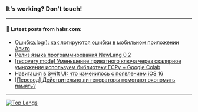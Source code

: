 ### It's working? Don't touch!

---
<!--
#### 🛠️ Technical stack:

![C++](https://img.shields.io/badge/C++-informational?logo=c%2B%2B&style=flat&logoColor=white&color=9C033A)
![Java](https://img.shields.io/badge/Java-informational?logo=java&style=flat&logoColor=white&color=007396)
![Kotlin](https://img.shields.io/badge/Kotlin-informational?logo=Kotlin&style=flat&logoColor=white&color=0095D5)
![JS](https://img.shields.io/badge/JS-informational?logo=javaScript&style=flat&logoColor=black&color=F7Df1E) <br>
![HTML5](https://img.shields.io/badge/HTML5-informational?logo=html5&style=flat&logoColor=white&color=E34F26)
![CSS3](https://img.shields.io/badge/CSS3-informational?logo=css3&style=flat&logoColor=white&color=157286)
![Sass](https://img.shields.io/badge/Saas-informational?logo=sass&style=flat&logoColor=white&color=hotpink)
![PHP](https://img.shields.io/badge/PHP-informational?logo=php&style=flat&logoColor=white&color=777BB4) <br>
![WebPAck](https://img.shields.io/badge/WebPack-informational?logo=webPack&style=flat&logoColor=white&color=FF6F00)
![Bootstrap](https://img.shields.io/badge/Bootstrap-informational?logo=Bootstrap&style=flat&logoColor=white&color=7952B3)
![MySQL](https://img.shields.io/badge/MySQL-informational?logo=MySQL&style=flat&logoColor=white&color=00f) <br>
![NodeJS](https://img.shields.io/badge/NodeJS-informational?logo=node.js&style=flat&logoColor=white&color=43853D)
![Spring](https://img.shields.io/badge/Spring-informational?logo=Spring&style=flat&logoColor=white&color=0A9EDC)
![Angular](https://img.shields.io/badge/Vue-informational?logo=vue.js&style=flat&logoColor=white&color=red)
![Git](https://img.shields.io/badge/Git-informational?logo=git&style=flat&logoColor=white&color=darkorange)

___
-->

#### 💬 Latest posts from habr.com:

<!-- BLOG-POST-LIST:START -->
- [Ошибка.log&lpar;&rpar;: как логируются ошибки в мобильном приложении Авито](https://habr.com/ru/post/681752/?utm_source=habrahabr&utm_medium=rss&utm_campaign=681752)
- [Релиз языка программирования NewLang 0.2](https://habr.com/ru/post/681960/?utm_source=habrahabr&utm_medium=rss&utm_campaign=681960)
- [[recovery mode] Уменьшение приватного ключа через скалярное умножение используем библиотеку ECPy + Google Colab](https://habr.com/ru/post/682220/?utm_source=habrahabr&utm_medium=rss&utm_campaign=682220)
- [Навигация в Swift UI: что изменилось с появлением iOS 16](https://habr.com/ru/post/682156/?utm_source=habrahabr&utm_medium=rss&utm_campaign=682156)
- [[Перевод] Действительно ли генераторы помогают экономить память?](https://habr.com/ru/post/599113/?utm_source=habrahabr&utm_medium=rss&utm_campaign=599113)
<!-- BLOG-POST-LIST:END -->

---

[![Top Langs](https://github-readme-stats.vercel.app/api/top-langs/?username=zloylis&layout=compact&hide_border=true&theme=dracula)](https://github.com/zloylis)

